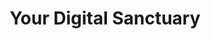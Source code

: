---
layout: promo
slug: your-digital-sanctuary
title: Your Digital Sanctuary
title_html: Your<br>Digital<br>Sanctuary
description_html: At Samkalpa Creative, we are currently on a mission to support conscious brands and build a diverse portfolio that echoes the values of wellness, sustainability, and creativity.<br><br>In exchange for a significant discount, you'll have the opportunity to collaborate with us and co-create a dynamic website, one that can grow with your brand and make you stand out in a competitive market.<br><br>We welcome brands that resonate with Samkalpa Creative's core values and showcase a collection of high-quality images for which they possess full rights or have secured written permission for use.<br><br>Only three brands will be offered this opportunity. Together, we can create a digital presence that embodies your vision and aspirations.<br><br><span class="button collab-button cursor-pointer" href="#">Apply here.</span>
featured-image: /images/portfolio-projects/your-digital-sanctuary/your-digital-sanctuary-featured-image.jpg
gallery: 
  - image: /images/portfolio-projects/your-digital-sanctuary/your-digital-sanctuary-mobile.jpg
    alt-text: Mobile View of Your Digital Sanctuary's Website
  - image: /images/portfolio-projects/your-digital-sanctuary/your-digital-sanctuary-laptop.jpg
    alt-text: Laptop View of Your Digital Sanctuary's Website
  - image: /images/samkalpa-portfolio-10.jpg
    alt-text: Stylish Desk Space 
seo: 
  title: Collaboration Opportunity
  description: Explore collaboration opportunities with Samkalpa Creative, dedicated to supporting conscious brands by co-creating dynamic, sustainable, and standout websites. Join our mission for wellness, sustainability, and creativity. Limited slots available.
  keywords: Conscious Brand Collaboration, Website Collaboration, Sustainable Website Design, Wellness Brand Collaboration, Creative Website Partnership, Discounted Website Development, Samkalpa Creative Collaborations, Portfolio Building Partnerships
  social_image: /images/portfolio-projects/your-digital-sanctuary/your-digital-sanctuary-mobile.jpg
  hide-from-google: false
---